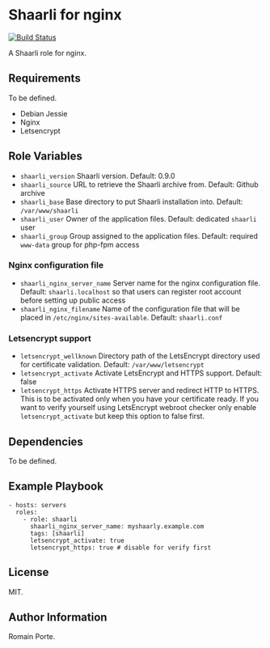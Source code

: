 Shaarli for nginx
=================

[![Build Status](https://travis-ci.org/MicroJoe/ansible-role-shaarli.svg?branch=master)](https://travis-ci.org/MicroJoe/ansible-role-shaarli)

A Shaarli role for nginx.

Requirements
------------

To be defined.

- Debian Jessie
- Nginx
- Letsencrypt

Role Variables
--------------

- `shaarli_version` Shaarli version. Default: 0.9.0
- `shaarli_source` URL to retrieve the Shaarli archive from. Default: Github
  archive
- `shaarli_base` Base directory to put Shaarli installation into. Default:
  `/var/www/shaarli`
- `shaarli_user` Owner of the application files. Default: dedicated `shaarli`
  user
- `shaarli_group` Group assigned to the application files. Default: required
  `www-data` group for php-fpm access

### Nginx configuration file

- `shaarli_nginx_server_name` Server name for the nginx configuration file.
  Default: `shaarli.localhost` so that users can register root account before
  setting up public access
- `shaarli_nginx_filename` Name of the configuration file that will be placed
  in `/etc/nginx/sites-available`. Default: `shaarli.conf`

### Letsencrypt support

- `letsencrypt_wellknown` Directory path of the LetsEncrypt directory used for
  certificate validation. Default: `/var/www/letsencrypt`
- `letsencrypt_activate` Activate LetsEncrypt and HTTPS support. Default: false
- `letsencrypt_https` Activate HTTPS server and redirect HTTP to HTTPS. This is
  to be activated only when you have your certificate ready. If you want to
  verify yourself using LetsEncrypt webroot checker only enable
  `letsencrypt_activate` but keep this option to false first.

Dependencies
------------

To be defined.

Example Playbook
----------------

    - hosts: servers
      roles:
        - role: shaarli
          shaarli_nginx_server_name: myshaarly.example.com
          tags: [shaarli]
          letsencrypt_activate: true
          letsencrypt_https: true # disable for verify first

License
-------

MIT.

Author Information
------------------

Romain Porte.
